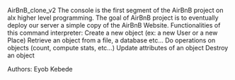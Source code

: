 AirBnB_clone_v2 
The console is the first segment of the AirBnB project on alx higher level programming. The goal of AirBnB project is to
eventually deploy our server a simple copy of the AirBnB Website. 
Functionalities of this command interpreter: 
Create a new object (ex: a new User or a new Place)
Retrieve an object from a file, a database etc...
Do operations on objects (count, compute stats, etc...)
Update attributes of an object
Destroy an object

Authors:
    Eyob Kebede